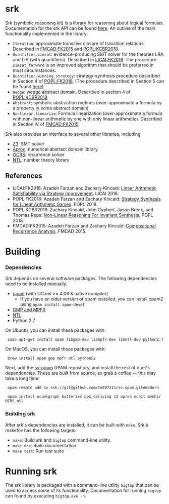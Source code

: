 srk
====

Srk (symbolic reasoning kit) is a library for reasoning about logical
formulas.  Documentation for the srk API can be found
[here](http://cs.princeton.edu/~zkincaid/srk/doc/index.html).  An outline of
the main functionality implemented in the library:

 + `Iteration`: approximate transitive closure of transition relations.
   Described in
   [FMCAD:FK2015](http://www.cs.princeton.edu/~zkincaid/pub/fmcad15.pdf) and
   [POPL:KCBR2018](http://www.cs.princeton.edu/~zkincaid/pub/popl2018a.pdf).
 + `Quantifier.simsat`: evidence-producing SMT solver for the theories LRA and LIA (with quantifiers).  Described in [IJCAI:FK2016](http://www.cs.princeton.edu/~zkincaid/pub/ijcai16.pdf).  The procedure `simsat_forward` is an improved algorithm that should be preferred in most circumstances.
 + `Quantifier.winning_strategy`: strategy-synthesis procedure described in Section 4 of [POPL:FK2018](http://www.cs.princeton.edu/~zkincaid/pub/popl18b.pdf).  (The procedure described in Section 5 can be found [here](https://github.com/zkincaid/strategy-improvement))
 + `Wedge`: wedge abstract domain.  Described in section 4 of [POPL:KCBR2018](http://www.cs.princeton.edu/~zkincaid/pub/popl2018a.pdf)
 + `Abstract`: symbolic abstraction routines (over-approximate a formula by a property in some abstract domain)
 + `Nonlinear.linearize`: Formula linearization (over-approximate a formula with non-linear arithmetic by one with only linear arithmetic).  Described in Section IV of [FMCAD:FK2015](http://www.cs.princeton.edu/~zkincaid/pub/fmcad15.pdf).

Srk also provides an interface to several other libraries, including
 + [Z3](https://github.com/Z3Prover/z3): SMT solver
 + [Apron](http://apron.cri.ensmp.fr/library): numerical abstract domain library
 + [OCRS](https://github.com/cyphertjohn/OCRS): recurrence solver
 + [NTL](http://www.shoup.net/ntl/): number theory library

References
----------
+ IJCAI:FK2016: Azadeh Farzan and Zachary Kincaid: [Linear Arithmetic Satisfiability via Strategy Improvement](http://www.cs.princeton.edu/~zkincaid/pub/ijcai16.pdf).  IJCAI 2016.
+ POPL:FK2018: Azadeh Farzan and Zachary Kincaid: [Strategy Synthesis for Linear Arithmetic Games](http://www.cs.princeton.edu/~zkincaid/pub/popl18b.pdf).  POPL 2018.
+ POPL:KCBR2018: Zachary Kincaid, John Cyphert, Jason Breck, and Thomas Reps: [Non-Linear Reasoning For Invariant Synthesis](http://www.cs.princeton.edu/~zkincaid/pub/popl2018a.pdf).  POPL 2018.
+ FMCAD:FK2015: Azadeh Farzan and Zachary Kincaid: [Compositional Recurrence Analysis](http://www.cs.princeton.edu/~zkincaid/pub/fmcad15.pdf).  FMCAD 2015.

Building
========

### Dependencies

Srk depends on several software packages.  The following dependencies need to be installed manually.

 + [opam](http://opam.ocaml.org) (with OCaml >= 4.08 & native compiler)
   - If you have an older version of opam installed, you can install opam2 using `opam install opam-devel`
 + [GMP and MPFR](https://gmplib.org/)
 + [NTL](http://www.shoup.net/ntl/)
 + Python 2.7

On Ubuntu, you can install these packages with:
```
 sudo apt-get install opam libgmp-dev libmpfr-dev libntl-dev python2.7
```

On MacOS, you can install these packages with:
```
 brew install opam gmp mpfr ntl python@2
```

Next, add the [sv-opam](https://github.com/tm507211/sv-opam) OPAM repository, and install the rest of duet's dependencies.  These are built from source, so grab a coffee &mdash; this may take a long time.
```
 opam remote add sv ssh://git@github.com/tm507211/sv-opam.git#modern

 opam install ocamlgraph batteries ppx_deriving z3 apron ounit menhir OCRS ntl
```

### Building srk

After srk's dependencies are installed, it can be built with `make`.  Srk's makefile has the following targets:
 + `make`: Build srk and `bigtop` command-line utility.
 + `make doc`: Build documentation
 + `make test`: Run test suite

Running srk
===========

The srk library is packaged with a command-line utility `bigtop` that can be
used to access some of its functionality.  Documentation for running `bigtop`
can found by executing `bigtop.exe -h`.
